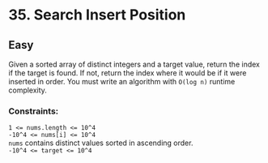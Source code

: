 # 35. Search Insert Position

## Easy

Given a sorted array of distinct integers and a target value, return the index if the target is found. If not, return
the index where it would be if it were inserted in order. You must write an algorithm with `O(log n)` runtime
complexity.

### Constraints:

`1 <= nums.length <= 10^4`  
`-10^4 <= nums[i] <= 10^4`  
`nums` contains distinct values sorted in ascending order.  
`-10^4 <= target <= 10^4`
